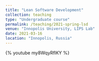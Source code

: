 ```yaml
---
title: "Lean Software Development"
collection: teaching
type: "Undergraduate course"
permalink: /teaching/2021-spring-lsd
venue: "Innopolis University, LIPS Lab"
date: 2021-03-16
location: "Innopolis, Russia"
---
```


{% youtube my8WqyRflKY %}
